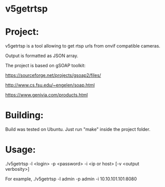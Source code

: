 # v5getrtsp
# Project:
v5getrtsp is a tool allowing to get rtsp urls from onvif compatible cameras.

Output is formatted as JSON array.

The project is based on gSOAP toolkit:

https://sourceforge.net/projects/gsoap2/files/

http://www.cs.fsu.edu/~engelen/soap.html

https://www.genivia.com/products.html


# Building:
Build was tested on Ubuntu.
Just run "make" inside the project folder.

# Usage:
./v5getrtsp -l \<login\> -p \<password\> 	-i \<ip or host\> [-v \<output verbosity\>]

For example, ./v5getrtsp -l admin -p admin -i 10.10.101.101:8080
